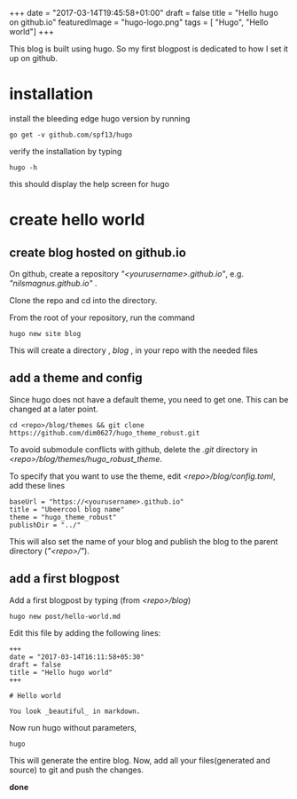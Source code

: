 +++
date = "2017-03-14T19:45:58+01:00"
draft = false
title = "Hello hugo on github.io"
featuredImage = "hugo-logo.png"
tags        = [ "Hugo", "Hello world"]
+++

This blog is built using hugo. So my first blogpost is dedicated to how I set it up on github. 

# installation
install the bleeding edge hugo version by running 

    go get -v github.com/spf13/hugo
    
verify the installation by typing

    hugo -h
   
this should display the help screen for hugo


# create hello world 

## create blog hosted on github.io
On github, create a repository _"\<yourusername\>.github.io"_, e.g. _"nilsmagnus.github.io"_ .

Clone the repo and cd into the directory.

From the root of your repository, run the command 

    hugo new site blog

This will create a directory , _blog_ , in your repo with the needed files

## add a theme and config

Since hugo does not have a default theme, you need to get one. This can be changed at a later point. 

    cd <repo>/blog/themes && git clone https://github.com/dim0627/hugo_theme_robust.git 

To avoid submodule conflicts with github, delete the _.git_ directory in _\<repo\>/blog/themes/hugo\_robust\_theme_. 

To specify that you want to use the theme, edit _\<repo\>/blog/config.toml_, add these lines

    baseUrl = "https://<yourusername>.github.io"
    title = "Ubeercool blog name"
    theme = "hugo_theme_robust"
    publishDir = "../"

This will also set the name of your blog and publish the blog to the parent directory (_"\<repo\>/"_).

## add a first blogpost

Add a first blogpost by typing (from _\<repo\>/blog_)

    hugo new post/hello-world.md
    
Edit this file by adding the following lines:

    +++
    date = "2017-03-14T16:11:58+05:30"
    draft = false
    title = "Hello hugo world"
    +++
    
    # Hello world

    You look _beautiful_ in markdown.

Now run hugo without parameters, 

    hugo

This will generate the entire blog. Now, add all your files(generated and source) to git and push the changes. 

**done**
 

    
